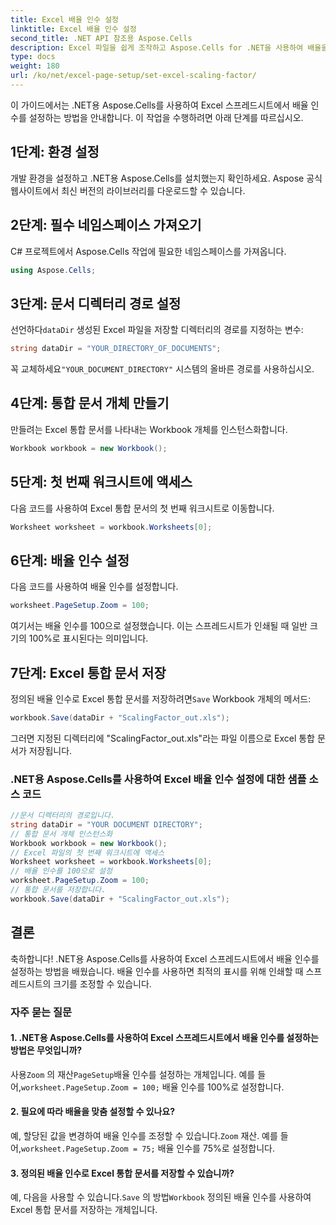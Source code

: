 ```yaml
---
title: Excel 배율 인수 설정
linktitle: Excel 배율 인수 설정
second_title: .NET API 참조용 Aspose.Cells
description: Excel 파일을 쉽게 조작하고 Aspose.Cells for .NET을 사용하여 배율을 사용자 정의하는 방법을 알아보세요.
type: docs
weight: 180
url: /ko/net/excel-page-setup/set-excel-scaling-factor/
---
```

이 가이드에서는 .NET용 Aspose.Cells를 사용하여 Excel 스프레드시트에서 배율 인수를 설정하는 방법을 안내합니다. 이 작업을 수행하려면 아래 단계를 따르십시오.

## 1단계: 환경 설정

개발 환경을 설정하고 .NET용 Aspose.Cells를 설치했는지 확인하세요. Aspose 공식 웹사이트에서 최신 버전의 라이브러리를 다운로드할 수 있습니다.

## 2단계: 필수 네임스페이스 가져오기

C# 프로젝트에서 Aspose.Cells 작업에 필요한 네임스페이스를 가져옵니다.

```csharp
using Aspose.Cells;
```

## 3단계: 문서 디렉터리 경로 설정

 선언하다`dataDir` 생성된 Excel 파일을 저장할 디렉터리의 경로를 지정하는 변수:

```csharp
string dataDir = "YOUR_DIRECTORY_OF_DOCUMENTS";
```

 꼭 교체하세요`"YOUR_DOCUMENT_DIRECTORY"` 시스템의 올바른 경로를 사용하십시오.

## 4단계: 통합 문서 개체 만들기

만들려는 Excel 통합 문서를 나타내는 Workbook 개체를 인스턴스화합니다.

```csharp
Workbook workbook = new Workbook();
```

## 5단계: 첫 번째 워크시트에 액세스

다음 코드를 사용하여 Excel 통합 문서의 첫 번째 워크시트로 이동합니다.

```csharp
Worksheet worksheet = workbook.Worksheets[0];
```

## 6단계: 배율 인수 설정

다음 코드를 사용하여 배율 인수를 설정합니다.

```csharp
worksheet.PageSetup.Zoom = 100;
```

여기서는 배율 인수를 100으로 설정했습니다. 이는 스프레드시트가 인쇄될 때 일반 크기의 100%로 표시된다는 의미입니다.

## 7단계: Excel 통합 문서 저장

 정의된 배율 인수로 Excel 통합 문서를 저장하려면`Save` Workbook 개체의 메서드:

```csharp
workbook.Save(dataDir + "ScalingFactor_out.xls");
```

그러면 지정된 디렉터리에 "ScalingFactor_out.xls"라는 파일 이름으로 Excel 통합 문서가 저장됩니다.

### .NET용 Aspose.Cells를 사용하여 Excel 배율 인수 설정에 대한 샘플 소스 코드 
```csharp
//문서 디렉터리의 경로입니다.
string dataDir = "YOUR DOCUMENT DIRECTORY";
// 통합 문서 개체 인스턴스화
Workbook workbook = new Workbook();
// Excel 파일의 첫 번째 워크시트에 액세스
Worksheet worksheet = workbook.Worksheets[0];
// 배율 인수를 100으로 설정
worksheet.PageSetup.Zoom = 100;
// 통합 문서를 저장합니다.
workbook.Save(dataDir + "ScalingFactor_out.xls");
```

## 결론

축하합니다! .NET용 Aspose.Cells를 사용하여 Excel 스프레드시트에서 배율 인수를 설정하는 방법을 배웠습니다. 배율 인수를 사용하면 최적의 표시를 위해 인쇄할 때 스프레드시트의 크기를 조정할 수 있습니다.

### 자주 묻는 질문

#### 1. .NET용 Aspose.Cells를 사용하여 Excel 스프레드시트에서 배율 인수를 설정하는 방법은 무엇입니까?

 사용`Zoom` 의 재산`PageSetup`배율 인수를 설정하는 개체입니다. 예를 들어,`worksheet.PageSetup.Zoom = 100;` 배율 인수를 100%로 설정합니다.

#### 2. 필요에 따라 배율을 맞춤 설정할 수 있나요?

 예, 할당된 값을 변경하여 배율 인수를 조정할 수 있습니다.`Zoom` 재산. 예를 들어,`worksheet.PageSetup.Zoom = 75;` 배율 인수를 75%로 설정합니다.

#### 3. 정의된 배율 인수로 Excel 통합 문서를 저장할 수 있습니까?

 예, 다음을 사용할 수 있습니다.`Save` 의 방법`Workbook` 정의된 배율 인수를 사용하여 Excel 통합 문서를 저장하는 개체입니다.